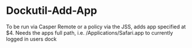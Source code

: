 Dockutil-Add-App
================

To be run via Casper Remote or a policy via the JSS, adds app specified at $4. Needs the apps full path, i.e. /Applications/Safari.app to currently logged in users dock

